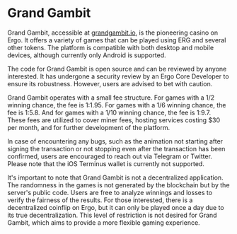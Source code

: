 # Grand Gambit

Grand Gambit, accessible at [grandgambit.io](https://grandgambit.io/), is the pioneering casino on Ergo. It offers a variety of games that can be played using ERG and several other tokens. The platform is compatible with both desktop and mobile devices, although currently only Android is supported.

The code for Grand Gambit is open source and can be reviewed by anyone interested. It has undergone a security review by an Ergo Core Developer to ensure its robustness. However, users are advised to bet with caution.

Grand Gambit operates with a small fee structure. For games with a 1/2 winning chance, the fee is 1:1.95. For games with a 1/6 winning chance, the fee is 1:5.8. And for games with a 1/10 winning chance, the fee is 1:9.7. These fees are utilized to cover miner fees, hosting services costing $30 per month, and for further development of the platform.

In case of encountering any bugs, such as the animation not starting after signing the transaction or not stopping even after the transaction has been confirmed, users are encouraged to reach out via Telegram or Twitter. Please note that the iOS Terminus wallet is currently not supported.

It's important to note that Grand Gambit is not a decentralized application. The randomness in the games is not generated by the blockchain but by the server's public code. Users are free to analyze winnings and losses to verify the fairness of the results. For those interested, there is a decentralized coinflip on Ergo, but it can only be played once a day due to its true decentralization. This level of restriction is not desired for Grand Gambit, which aims to provide a more flexible gaming experience.

